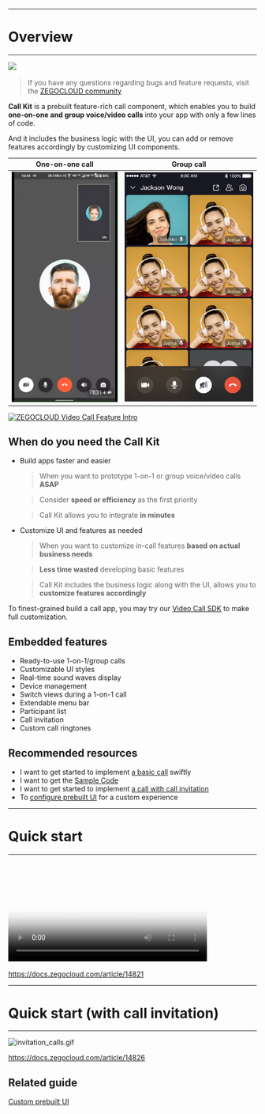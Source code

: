 - - -
# Overview
- - -


[![](https://img.shields.io/badge/chat-on%20discord-7289da.svg)](https://discord.gg/EtNRATttyp)

> If you have any questions regarding bugs and feature requests, visit the [ZEGOCLOUD community](https://discord.gg/EtNRATttyp) 



**Call Kit** is a prebuilt feature-rich call component, which enables you to build **one-on-one and group voice/video calls** into your app with only a few lines of code.

And it includes the business logic with the UI, you can add or remove features accordingly by customizing UI components.


|One-on-one call|Group call|
|---|---|
|![all_close.gif](images/_all_close.gif)|![8C_little.jpg](images/8C_little.jpeg)|

[![ZEGOCLOUD Video Call Feature Intro](https://res.cloudinary.com/marcomontalbano/image/upload/v1682407474/video_to_markdown/images/youtube--mEg32GyIqgI-c05b58ac6eb4c4700831b2b3070cd403.jpg)](https://youtu.be/mEg32GyIqgI "ZEGOCLOUD Video Call Feature Intro")

## When do you need the Call Kit

- Build apps faster and easier
  > When you want to prototype 1-on-1 or group voice/video calls **ASAP** 

  > Consider **speed or efficiency** as the first priority

  > Call Kit allows you to integrate **in minutes**

- Customize UI and features as needed
  > When you want to customize in-call features **based on actual business needs**

  > **Less time wasted** developing basic features

  > Call Kit includes the business logic along with the UI, allows you to **customize features accordingly**


To finest-grained build a call app, you may try our [Video Call SDK](https://docs.zegocloud.com/article/5603) to make full customization.

## Embedded features

- Ready-to-use 1-on-1/group calls
- Customizable UI styles
- Real-time sound waves display
- Device management
- Switch views during a 1-on-1 call
- Extendable menu bar
- Participant list
- Call invitation
- Custom call ringtones


## Recommended resources


* I want to get started to implement [a basic call](https://docs.zegocloud.com/article/14821) swiftly
* I want to get the [Sample Code](https://github.com/ZEGOCLOUD/zego_uikit_prebuilt_call_example_flutter)
* I want to get started to implement [a call with call invitation](https://docs.zegocloud.com/article/14826)
* To [configure prebuilt UI](https://docs.zegocloud.com/article/14748) for a custom experience


- - -
# Quick start
- - -


<video poster="https://storage.zego.im/sdk-doc/Pics/ZegoUIKit/videos/How_to_build_video_call_using_Flutter.png" src="https://storage.zego.im/sdk-doc/doc/video/ZegoUIKit/How_to_build_video_call_using_Flutter_.mp4" width="80%" preload="auto" controls></video>

https://docs.zegocloud.com/article/14821

- - -
# Quick start (with call invitation)
- - -

![invitation_calls.gif](https://storage.zego.im/sdk-doc/Pics/ZegoUIKit/Flutter/call/invitation_calls.gif)

https://docs.zegocloud.com/article/14826

## Related guide

[Custom prebuilt UI](https://docs.zegocloud.com/article/14748)
